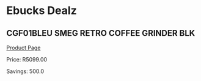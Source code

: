 
# Ebucks Dealz
## CGF01BLEU SMEG RETRO COFFEE GRINDER BLK
[Product Page](https://www.ebucks.com/web/shop/productSelected.do?prodId=1169632355&catId=1196428103)

Price: R5099.00

Savings: 500.0


	